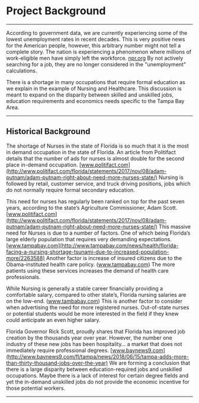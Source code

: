 # Project Background

---

According to government data, we are currently experiencing some of the lowest unemployment rates in recent decades. This is very positive news for the American people, however, this arbitrary number might not tell a complete story. The nation is experiencing a phenomenon where millions of work-eligible men have simply left the workforce. [npr.org](https://www.npr.org/2016/09/06/492849471/an-economic-mystery-why-are-men-leaving-the-workforce) By not actively searching for a job, they are no longer considered in the "unemployment" calculations. 

There is a shortage in many occupations that require formal education as we explain in the example of Nursing and Healthcare. This discussion is meant to expand on the disparity between skilled and unskilled jobs, education requirements and economics needs specific to the Tampa Bay Area.

---

## Historical Background

The shortage of Nurses in the state of Florida is so much that it is the most in demand occupation in the state of Florida. An article from Politifact details that the number of ads for nurses is almost double for the second place in-demand occupation. [www.politifact.com](http://www.politifact.com/florida/statements/2017/nov/08/adam-putnam/adam-putnam-right-about-need-more-nurses-state/) Nursing is followed by retail, customer service, and truck driving positions, jobs which do not normally require formal secondary education. 

This need for nurses has regularly been ranked on top for the past seven years, according to the state’s Agriculture Commissioner, Adam Scott. [www.politifact.com](http://www.politifact.com/florida/statements/2017/nov/08/adam-putnam/adam-putnam-right-about-need-more-nurses-state/) This massive need for Nurses is due to a number of factors. One of which being Florida’s large elderly population that requires very demanding expectations. [www.tampabay.com](http://www.tampabay.com/news/health/florida-facing-a-nursing-shortage-tsunami-due-to-increased-population-more/2263588) Another factor is increase of insured citizens due to the Obama-instituted health care policy. (www.tampabay.com) The more patients using these services increases the demand of health care professionals. 

While Nursing is generally a stable career financially providing a comfortable salary, compared to other state’s, Florida nursing salaries are on the low-end. (www.tambabay.com) This is another factor to consider when advertising the need for more registered nurses. Out-of-state nurses or potential students would be more interested in the field if they knew could anticipate an even higher salary. 

Florida Governor Rick Scott, proudly shares that Florida has improved job creation by the thousands year over year. However, the number one industry of these new jobs has been hospitality… a market that does not immediately require professional degrees. [www.baynews9.com](http://www.baynews9.com/fl/tampa/news/2018/06/15/tampa-adds-more-than-thirty-thousand-jobs-over-the-year) We are forming a conclusion that there is a large disparity between education-required jobs and unskilled occupations. Maybe there is a lack of interest for certain degree fields and yet the in-demand unskilled jobs do not provide the economic incentive for those potential workers.

---
